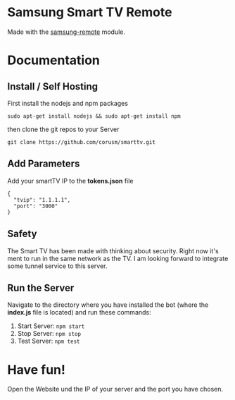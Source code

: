 # Samsung Smart TV Remote

Made with the [samsung-remote](https://github.com/natalan/samsung-remote) module.

# Documentation

## Install / Self Hosting

First install the nodejs and npm packages
```
sudo apt-get install nodejs && sudo apt-get install npm
```

then clone the git repos to your Server
```
git clone https://github.com/corusm/smarttv.git
```


## Add Parameters
Add your smartTV IP to the **tokens.json** file
```
{
  "tvip": "1.1.1.1",
  "port": "3000"
}
```

## Safety
The Smart TV has been made with thinking about security. Right now it's ment to run in the same network as the TV. I am looking forward to integrate some tunnel service to this server.

## Run the Server
Navigate to the directory where you have installed the bot (where the **index.js** file is located) and run these commands:

1. Start Server: `npm start`
2. Stop Server: `npm stop`
3. Test Server: `npm test`

# Have fun!
Open the Website und the IP of your server and the port you have chosen.
